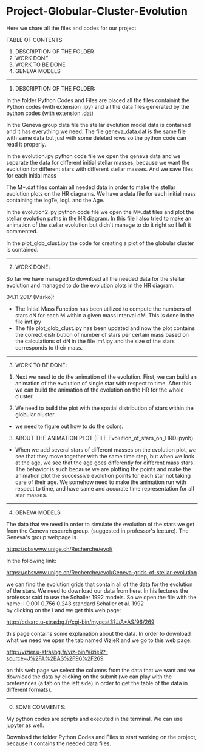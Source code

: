 # Project-Globular-Cluster-Evolution
Here we share all the files and codes for our project

TABLE OF CONTENTS
1. DESCRIPTION OF THE FOLDER
2. WORK DONE
3. WORK TO BE DONE
4. GENEVA MODELS

************************************************************************************************************************

1. DESCRIPTION OF THE FOLDER:

In the folder Python Codes and Files are placed all the files containint the Python codes (with extension .ipy) and all the data files generated by the python codes (with extension .dat)

In the Geneva group data file the stellar evolution model data is contained and it has everything we need. The file geneva_data.dat is the same file with same data but just with some deleted rows so the python code can read it properly.

In the evolution.ipy python code file we open the geneva data and we separate the data for different initial stellar masses, because we want the evolution for different stars with different stellar masses. And we save files for each initial mass

The M*.dat files contain all needed data in order to make the stellar evolution plots on the HR diagrams. We have a data file for each initial mass containing the logTe, logL and the Age.

In the evolution2.ipy python code file we open the M*.dat files and plot the stellar evolution paths in the HR diagram. In this file I also tried to make an animation of the stellar evolution but didn't manage to do it right so I left it commented. 

In the plot_glob_clust.ipy the code for creating a plot of the globular cluster is contained.

***********************************************************************************************************************

2. WORK DONE:

So far we have managed to download all the needed data for the stellar evolution and managed to do the evolution plots in the HR diagram.

04.11.2017 (Marko):
- The Initial Mass Function has been utilized to compute the numbers of stars dN for each M within a given mass interval dM.
This is done in the file imf.ipy
- The file plot_glob_clust.ipy has been updated and now the plot contains the correct distribution of number of stars per certain mass based on the calculations of dN in the file imf.ipy and the size of the stars corresponds to their mass. 

***********************************************************************************************************************

3. WORK TO BE DONE:

1) Next we need to do the animation of the evolution.
First, we can build an animation of the evolution of single star with respect to time.
After this we can build the animation of the evolution on the HR for the whole cluster.

2) We need to build the plot with the spatial distribution of stars within the globular cluster.
  - we need to figure out how to do the colors.



3) ABOUT THE ANIMATION PLOT (FILE Evolution_of_stars_on_HRD.ipynb)
  - When we add several stars of different masses on the evolution plot, we see that they move together with the same time step, but when we look at the age, we see that the age goes differently for different mass stars.
  The behavior is such because we are plotting the points and make the animation plot the successive evolution points for each star not taking care of their age.
  We somehow need to make the animation run with respect to time, and have same and accurate time representation for all star masses.

**********************************************************************************************************************

4. GENEVA MODELS

The data that we need in order to simulate the evolution of the stars we get from the Geneva research group. (suggested in professor's lecture). The Geneva's group webpage is

https://obswww.unige.ch/Recherche/evol/

In the following link:

https://obswww.unige.ch/Recherche/evol/Geneva-grids-of-stellar-evolution

we can find the evolution grids that contain all of the data for the evolution of the stars. We need to download our data from here.
In his lectures the professor said to use the Schaller 1992 models. So we open the file with the name:
I	0.001	0.756	0.243	standard	Schaller et al. 1992	
by clicking on the I and we get this web page:

http://cdsarc.u-strasbg.fr/cgi-bin/myqcat3?J/A+AS/96/269

this page contains some explanation about the data.
In order to download what we need we open the tab named VizieR and we go to this web page:

http://vizier.u-strasbg.fr/viz-bin/VizieR?-source=J%2FA%2BAS%2F96%2F269

on this web page we select the columns from the data that we want and we download the data by clicking on the submit (we can play with the preferences (a tab on the left side) in order to get the table of the data in different formats).













********************************************************************************************************************






0. SOME COMMENTS:

My python codes are scripts and executed in the terminal. We can use jupyter as well.

Download the folder Python Codes and Files to start working on the project, because it contains the needed data files.




